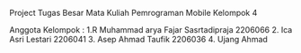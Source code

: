 Project Tugas Besar Mata Kuliah Pemrograman Mobile Kelompok 4 

Anggota Kelompok : 
1.R Muhammad arya Fajar Sasrtadipraja 2206066
2. Ica Asri Lestari 2206041 
3. Asep Ahmad Taufik 2206036
4. Ujang Ahmad 

